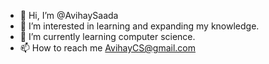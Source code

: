 - 👋 Hi, I’m @AvihaySaada
- 👀 I’m interested in learning and expanding my knowledge.
- 🌱 I’m currently learning computer science.
- 📫 How to reach me AvihayCS@gmail.com

<!---
AvihaySaada/AvihaySaada is a ✨ special ✨ repository because its `README.md` (this file) appears on your GitHub profile.
You can click the Preview link to take a look at your changes.
--->
